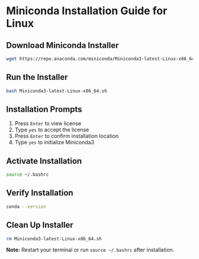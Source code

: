 # Miniconda Installation Guide for Linux

## Download Miniconda Installer
```bash
wget https://repo.anaconda.com/miniconda/Miniconda3-latest-Linux-x86_64.sh
```

## Run the Installer
```bash
bash Miniconda3-latest-Linux-x86_64.sh
```

## Installation Prompts
1. Press `Enter` to view license
2. Type `yes` to accept the license
3. Press `Enter` to confirm installation location
4. Type `yes` to initialize Miniconda3

## Activate Installation
```bash
source ~/.bashrc
```

## Verify Installation
```bash
conda --version
```

## Clean Up Installer
```bash
rm Miniconda3-latest-Linux-x86_64.sh
```

**Note:** Restart your terminal or run `source ~/.bashrc` after installation.